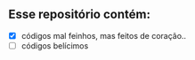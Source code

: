 ## Esse repositório contém:

- [x] códigos mal feinhos, mas feitos de coração..
- [ ] códigos belícimos
